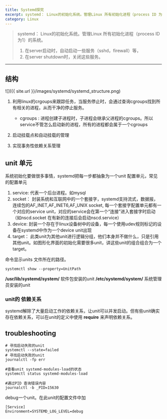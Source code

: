 ```yaml
---
title: Systemd探究
excerpt: systemd： Linux的初始化系统。管理Linux 所有初始化进程（process ID 为1）的系统。1. 在server启动时，自动启动一些服务（sshd，firewall）等，2. 在server shutdown时，关闭这些服务。
category: Linux
---
```


> systemd： Linux的初始化系统。管理Linux 所有初始化进程（process ID 为1）的系统。
> 1. 在server启动时，自动启动一些服务（sshd，firewall）等，
> 2. 在server shutdown时，关闭这些服务。

------------------------------

## 结构

![]({{ site.url }}/images/systemd/systemd_structure.png)

1. 利用linux的crgoups来跟踪任务，当服务停止时，会通过查询cgroups找到所有相关的进程，从而干净的停止服务。
   - cgroups : 进程创建子进程时，子进程会继承父进程的cgroups。所以service不管怎么启动新的进程，所有的进程都会属于一个cgroups
2. 启动挂载点和自动挂载的管理

3. 实现事务性依赖关系管理


## unit 单元
系统初始化要做很多事情，systemd把每一步都抽象为一个unit 配置单元，常见的配置单元

1. service: 代表一个后台进程。如mysql
2. socket： 封装系统和互联网中的一个套接字，systemd支持流式，数据报，连续包的AF_INET,AF_INET6,AF_UNIX socket,
每一个套接字配置单元都有一个对应的service unit，对应的service会在第一个“连接”进入套接字时启动（如nscd.socket 在有新的连接后会启动nscd.service）
3. device: 封装一个存在于linux设备树中的设备，每一个使用udev规则标记的设备在systemd中作为一个device unit出现
4. target： 此类unit为其他unit进行逻辑分组，他们本身并不做什么，只是引用其他unit。如图形化界面的初始化需要很多unit，讲这些unit的组合组合为一个target。

命令显示units 文件所在的路径。
```shell
systemctl show --property=UnitPath
```
**/usr/lib/systemd/system/** 软件包安装的unit
**/etc/systemd/system/**  系统管理员安装的unit


### unit的 依赖关系
systemd解除了大量启动工作的依赖关系，让unit可以并发启动。但有些unit确实存在依赖关系，可以在unit的定义中使用 **require** 来声明依赖关系。


## troubleshooting
```shell
# 寻找启动失败的unit
systemctl --state=failed
# 寻找启动失败的unit
journalctl -fp err

#查看unit systemd-modules-load的状态
systemctl status systemd-modules-load

#通过PID 查询错误内容
journalctl -b _PID=15630

```
debug一个unit。在此unit的配置文件中加
```shell
[Service]
Environment=SYSTEMD_LOG_LEVEL=debug
```

